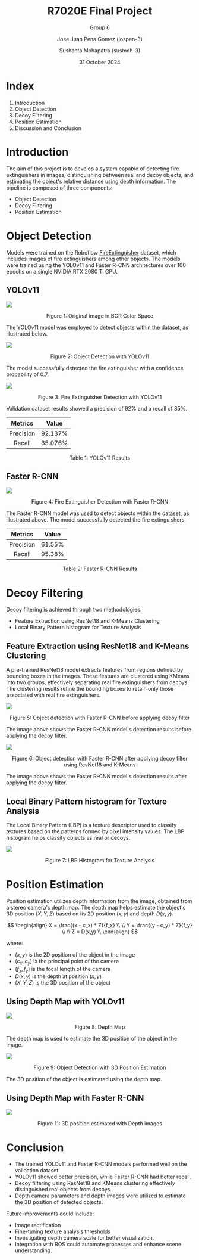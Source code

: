 <h1 style="text-align: center"> R7020E Final Project </h1>  
  
<p style="text-align: center"> Group 6</p>  
<p style="text-align: center"> Jose Juan Pena Gomez (jospen-3)</p>  
<p style="text-align: center"> Sushanta Mohapatra (susmoh-3)</p>  
<p style="text-align: center"> 31 October 2024</p>


# Index

1. Introduction
2. Object Detection
3. Decoy Filtering
4. Position Estimation
5. Discussion and Conclusion

# Introduction

The aim of this project is to develop a system capable of detecting fire extinguishers in images, distinguishing between real and decoy objects, and estimating the object's relative distance using depth information. The pipeline is composed of three components:

- Object Detection
- Decoy Filtering
- Position Estimation

# Object Detection

Models were trained on the Roboflow [FireExtinguisher](https://universe.roboflow.com/fire-extinguisher/) dataset, which includes images of fire extinguishers among other objects. The models were trained using the YOLOv11 and Faster R-CNN architectures over 100 epochs on a single NVIDIA RTX 2080 Ti GPU.

## YOLOv11

![](img/yolov11_experiment/img0/color_image.png)
<p style="text-align: center"> Figure 1: Original image in BGR Color Space</p>

The YOLOv11 model was employed to detect objects within the dataset, as illustrated below.

![](img/yolov11_experiment/img0/detections.png)
<p style="text-align: center"> Figure 2: Object Detection with YOLOv11</p>

The model successfully detected the fire extinguisher with a confidence probability of $0.7$.

![](../models/yolo_v11_extinguiser/val_batch2_pred.jpg)
<p style="text-align: center"> Figure 3: Fire Extinguisher Detection with YOLOv11</p>

Validation dataset results showed a precision of 92% and a recall of 85%.

|  Metrics  |  Value  |
| :-------: | :-----: |
| Precision | 92.137% |
|  Recall   | 85.076% |
<p style="text-align: center">Table 1: YOLOv11 Results</p>

## Faster R-CNN

![](img/faster_rcnn_experiment/validation_image.png)
<p style="text-align: center"> Figure 4: Fire Extinguisher Detection with Faster R-CNN</p>

The Faster R-CNN model was used to detect objects within the dataset, as illustrated above. The model successfully detected the fire extinguishers. 

|  Metrics  | Value  |
| :-------: | :----: |
| Precision | 61.55% |
|  Recall   | 95.38% |
<p style="text-align: center">Table 2: Faster R-CNN Results</p>

# Decoy Filtering

Decoy filtering is achieved through two methodologies:
- Feature Extraction using ResNet18 and K-Means Clustering
- Local Binary Pattern histogram for Texture Analysis

## Feature Extraction using ResNet18 and K-Means Clustering

A pre-trained ResNet18 model extracts features from regions defined by bounding boxes in the images. These features are clustered using KMeans into two groups, effectively separating real fire extinguishers from decoys. The clustering results refine the bounding boxes to retain only those associated with real fire extinguishers.

![](img/faster_rcnn_experiment/without_decoy_filter.png) 
<p style="text-align: center"> Figure 5: Object detection with Faster R-CNN before applying decoy filter</p>

The image above shows the Faster R-CNN model's detection results before applying the decoy filter.

![](img/faster_rcnn_experiment/with_decoy_filter.png) 
<p style="text-align: center"> Figure 6: Object detection with Faster R-CNN after applying decoy filter using ResNet18 and K-Means</p>

The image above shows the Faster R-CNN model's detection results after applying the decoy filter.

## Local Binary Pattern histogram for Texture Analysis

The Local Binary Pattern (LBP) is a texture descriptor used to classify textures based on the patterns formed by pixel intensity values. The LBP histogram helps classify objects as real or decoys.

![](img/yolov11_experiment/img0/lbp_hist.png)
<p style="text-align: center"> Figure 7: LBP Histogram for Texture Analysis</p>

# Position Estimation

Position estimation utilizes depth information from the image, obtained from a stereo camera's depth map. The depth map helps estimate the object's 3D position $(X,Y,Z)$ based on its 2D position $(x,y)$ and depth $D(x,y)$.

$$
\begin{align}
X = \frac{(x - c_x) * Z}{f_x} \\ \\
Y = \frac{(y - c_y) * Z}{f_y} \\ \\
Z = D(x,y) \\
\end{align}
$$

where:
- $(x,y)$ is the 2D position of the object in the image
- $(c_x, c_y)$ is the principal point of the camera
- $(f_x, f_y)$ is the focal length of the camera
- $D(x,y)$ is the depth at position $(x,y)$
- $(X,Y,Z)$ is the 3D position of the object

## Using Depth Map with YOLOv11

![](img/yolov11_experiment/img0/depth_image.png)
<p style="text-align: center"> Figure 8: Depth Map</p>

The depth map is used to estimate the 3D position of the object in the image.

![](img/yolov11_experiment/img0/detection_with_3D_positions.png)
<p style="text-align: center"> Figure 9: Object Detection with 3D Position Estimation</p>

The 3D position of the object is estimated using the depth map.

## Using Depth Map with Faster R-CNN

![](img/faster_rcnn_experiment/with_decoy_filtering_and_3d_pos.png) 
<p style="text-align: center"> Figure 11: 3D position estimated with Depth images</p>

# Conclusion

- The trained YOLOv11 and Faster R-CNN models performed well on the validation dataset.
- YOLOv11 showed better precision, while Faster R-CNN had better recall.
- Decoy filtering using ResNet18 and KMeans clustering effectively distinguished real objects from decoys.
- Depth camera parameters and depth images were utilized to estimate the 3D position of detected objects. 

Future improvements could include:

- Image rectification
- Fine-tuning texture analysis thresholds
- Investigating depth camera scale for better visualization.
- Integration with ROS could automate processes and enhance scene understanding.